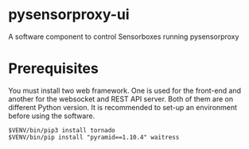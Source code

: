 # pysensorproxy-ui
A software component to control Sensorboxes running pysensorproxy 

# Prerequisites
You must install two web framework. One is used for the front-end and another for the websocket and REST API server. 
Both of them are on different Python version. It is recommended to set-up an environment before using the software. 

```
$VENV/bin/pip3 install tornado
$VENV/bin/pip install "pyramid==1.10.4" waitress
```
